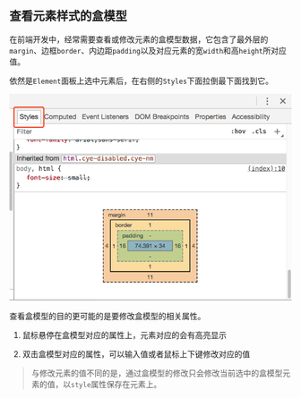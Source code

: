## 查看元素样式的盒模型

在前端开发中，经常需要查看或修改元素的盒模型数据，它包含了最外层的`margin`、边框`border`、内边距`padding`以及对应元素的宽`width`和高`height`所对应值。

依然是`Element`面板上选中元素后，在右侧的`Styles`下面拉倒最下面找到它。

![](/assets/google-developer-tools/check-element-style-box-model-panel.png)

查看盒模型的目的更可能的是要修改盒模型的相关属性。

1. 鼠标悬停在盒模型对应的属性上，元素对应的会有高亮显示

2. 双击盒模型对应的属性，可以输入值或者鼠标上下键修改对应的值

> 与修改元素的值不同的是，通过盒模型的修改只会修改当前选中的盒模型元素的值，以`style`属性保存在元素上。
